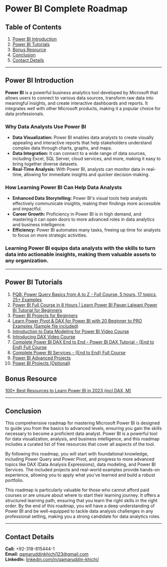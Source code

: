 # Power BI Complete Roadmap

## Table of Contents

1. [Power BI Introduction](#power-bi-introduction)
2. [Power BI Tutorials](#power-bi-tutorials)
3. [Bonus Resource](#bonus-resource)
4. [Conclusion](#conclusion)
5. [Contact Details](#contact-details)

---

## Power BI Introduction

**Power BI** is a powerful business analytics tool developed by Microsoft that allows users to connect to various data sources, transform raw data into meaningful insights, and create interactive dashboards and reports. It integrates well with other Microsoft products, making it a popular choice for data professionals.

### Why Data Analysts Use Power BI
- **Data Visualization:** Power BI enables data analysts to create visually appealing and interactive reports that help stakeholders understand complex data through charts, graphs, and maps.
- **Data Integration:** It can connect to a wide range of data sources, including Excel, SQL Server, cloud services, and more, making it easy to bring together diverse datasets.
- **Real-Time Analysis:** With Power BI, analysts can monitor data in real-time, allowing for immediate insights and quicker decision-making.

### How Learning Power BI Can Help Data Analysts
- **Enhanced Data Storytelling:** Power BI's visual tools help analysts effectively communicate insights, making their findings more accessible and impactful.
- **Career Growth:** Proficiency in Power BI is in high demand, and mastering it can open doors to more advanced roles in data analytics and business intelligence.
- **Efficiency:** Power BI automates many tasks, freeing up time for analysts to focus on more strategic activities. 

### Learning Power BI equips data analysts with the skills to turn data into actionable insights, making them valuable assets to any organization.

---

## Power BI Tutorials

1. [PQB: Power Query Basics from A to Z - Full Course, 5 hours, 17 topics, 25+ Examples](https://www.youtube.com/watch?v=jBEFaDCXB34)
2. [Power BI Full Course in 8 Hours | Learn Power BI Pavan Lalwani Power BI Tutorial for Beginners](https://www.youtube.com/watch?v=UXhGRVTndQA)
3. [Power BI Projects for Beginners](https://www.youtube.com/playlist?list=PLdOKnrf8EcP2ivbQIcVuknjdlUqkoprKo)
4. [Learn Power Pivot & DAX for Power BI with 20 Beginner to PRO Examples (Sample file included)](https://www.youtube.com/watch?v=PQ5lALdFHCU)
5. [Introduction to Data Modeling for Power BI Video Course](https://www.sqlbi.com/p/introduction-to-data-modeling-for-power-bi-video-course/)
6. [Introducing DAX Video Course](https://www.sqlbi.com/p/introducing-dax-video-course/)
7. [Complete Power BI DAX End to End - Power BI DAX Tutorial - {End to End} Full Course](https://www.youtube.com/watch?v=yTOSOgUGKe4)
8. [Complete Power BI Services - {End to End} Full Course](https://www.youtube.com/watch?v=fmmQ4bhLfbo)
9. [Power BI Advanced Projects](https://www.youtube.com/playlist?list=PLO9LeSU_vHCWUvkE1FrGeNxSve7YtJrYl)
10. [Power BI Projects (Optional)](https://www.youtube.com/playlist?list=PLwIcJx1aSL1SeTJgPbFgf1V-5CfsV4l1l)

## Bonus Resource

[100+ Best Resources to Learn Power BI in 2023 (incl DAX, M)](https://gorilla.bi/power-bi/best-learning-resources/)

---

## Conclusion

This comprehensive roadmap for mastering Microsoft Power BI is designed to guide you from the basics to advanced levels, ensuring you gain the skills necessary to become a proficient data analyst. Power BI is a powerful tool for data visualization, analysis, and business intelligence, and this roadmap includes a curated list of free resources that cover all aspects of the tool. 

By following this roadmap, you will start with foundational knowledge, including Power Query and Power Pivot, and progress to more advanced topics like DAX (Data Analysis Expressions), data modeling, and Power BI Services. The included projects and real-world examples provide hands-on experience, allowing you to apply what you've learned and build a robust portfolio.

This roadmap is particularly valuable for those who cannot afford paid courses or are unsure about where to start their learning journey. It offers a structured learning path, ensuring that you learn the right skills in the right order. By the end of this roadmap, you will have a deep understanding of Power BI and be well-equipped to tackle data analysis challenges in any professional setting, making you a strong candidate for data analytics roles.

---

## Contact Details

**Call:** +92-318-815444-1  
**Email:** qamaruddinkhichi123@gmail.com  
**LinkedIn:** [linkedin.com/in/qamaruddin-khichi/](https://www.linkedin.com/in/qamaruddin-khichi/)
